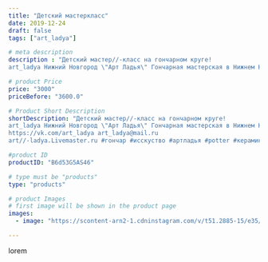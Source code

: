 ```yaml
---
title: "Детский мастеркласс"
date: 2019-12-24
draft: false
tags: ["art_ladya"]

# meta description
description : "Детский мастер//-класс на гончарном круге! 
art_ladya Нижний Новгород \"Арт Ладья\" Гончарная мастерская в Нижнем Новгороде. Изготовление керамики и мастер//-кл"

# product Price
price: "3000"
priceBefore: "3600.0"

# Product Short Description
shortDescription: "Детский мастер//-класс на гончарном круге! 
art_ladya Нижний Новгород \"Арт Ладья\" Гончарная мастерская в Нижнем Новгороде. Изготовление керамики и мастер//-классы по обучению. 
https://vk.com/art_ladya art_ladya@mail.ru 
art//-ladya.Livemaster.ru #гончар #исскуство #артладья #potter #керамикадляинтерьера #керамикаручнаяработа #гончарнаямастерская #керамиканазаказ #handmade #посудаизглины #керамика #гончарнаяпосуда #эксклюзивнаякерамика #dishes #decor #ceramicar #nntoday #claygoods #фестиваль #earthenware #ceramic #design #artladya #мастеркласс #нижнийновгород #ceramicart #обучение #гончарныйкруг #clay #авторскаякерамика"

#product ID
productID: "B6d53G5AS46"

# type must be "products"
type: "products"

# product Images
# first image will be shown in the product page
images:
  - image: "https://scontent-arn2-1.cdninstagram.com/v/t51.2885-15/e35/75238431_509263763271322_737729480463651162_n.jpg?se=7&tp=1&_nc_ht=scontent-arn2-1.cdninstagram.com&_nc_cat=110&_nc_ohc=omFsBhHSaV8AX8Urivy&ccb=7-4&oh=9fbea4d53df0e89c152cb1bed8e44d71&oe=60852828&_nc_sid=86f79a&ig_cache_key=MjIwNjE3Mzg2ODEwMjU5NDEwNg%3D%3D.2-ccb7-4"

---
```

lorem
